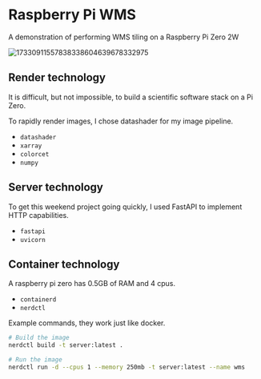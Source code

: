 # Raspberry Pi WMS

A demonstration of performing WMS tiling on a Raspberry Pi Zero 2W

![17330911557838338604639678332975](https://github.com/user-attachments/assets/2fb1ff87-ad36-4722-8f74-0d1dd8ee05da)


## Render technology

It is difficult,
but not impossible,
to build a scientific software stack on a Pi Zero.

To rapidly render images,
I chose datashader for my image pipeline.

- `datashader`
- `xarray`
- `colorcet`
- `numpy`


## Server technology

To get this weekend project going quickly,
I used FastAPI to implement HTTP capabilities.

- `fastapi`
- `uvicorn`

## Container technology

A raspberry pi zero has 0.5GB of RAM and 4 cpus.

- `containerd`
- `nerdctl`

Example commands,
they work just like docker.

```sh
# Build the image
nerdctl build -t server:latest .
```

```sh
# Run the image
nerdctl run -d --cpus 1 --memory 250mb -t server:latest --name wms
```
